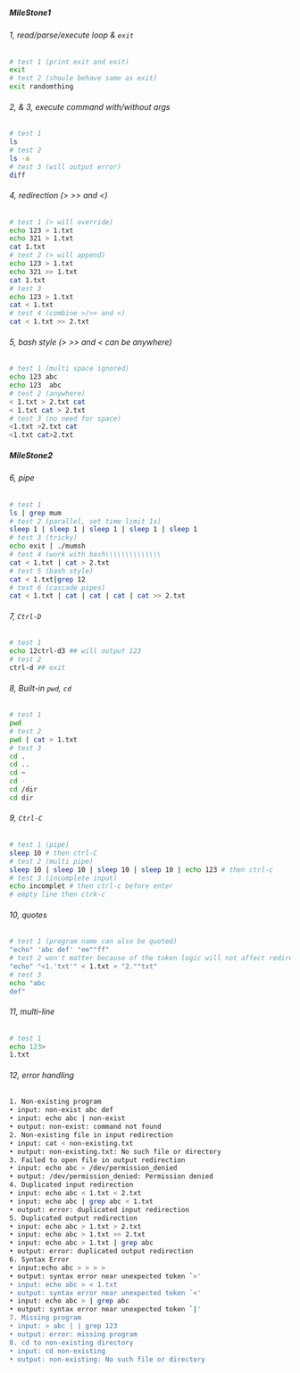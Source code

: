 ##### MileStone1

###### 1, read/parse/execute loop & `exit`

```bash
# test 1 (print exit and exit)
exit
# test 2 (shoule behave same as exit)
exit randomthing
```

###### 2, & 3, execute command with/without args

```bash
# test 1
ls
# test 2
ls -a
# test 3 (will output error)
diff
```

###### 4, redirection (> >> and <)

```bash
# test 1 (> will override)
echo 123 > 1.txt
echo 321 > 1.txt
cat 1.txt
# test 2 (> will append)
echo 123 > 1.txt
echo 321 >> 1.txt
cat 1.txt
# test 3
echo 123 > 1.txt
cat < 1.txt
# test 4 (combine >/>> and <)
cat < 1.txt >> 2.txt
```

###### 5, bash style  (> >> and < can be anywhere)

```bash
# test 1 (multi space ignored)
echo 123 abc
echo 123  abc 
# test 2 (anywhere)
< 1.txt > 2.txt cat
< 1.txt cat > 2.txt
# test 3 (no need for space)
<1.txt >2.txt cat
<1.txt cat>2.txt
```



##### MileStone2

###### 6, pipe

```bash
# test 1
ls | grep mum
# test 2 (parallel, set time limit 1s)
sleep 1 | sleep 1 | sleep 1 | sleep 1 | sleep 1
# test 3 (tricky)
echo exit | ./mumsh
# test 4 (work with bash\\\\\\\\\\\\\\
cat < 1.txt | cat > 2.txt
# test 5 (bash style)
cat < 1.txt|grep 12
# test 6 (cascade pipes)
cat < 1.txt | cat | cat | cat | cat >> 2.txt
```

###### 7, `Ctrl-D`

```bash
# test 1
echo 12ctrl-d3 ## will output 123
# test 2
ctrl-d ## exit 
```

###### 8, Built-in `pwd`, `cd` 

```bash
# test 1
pwd
# test 2
pwd | cat > 1.txt
# test 3
cd .
cd ..
cd ~
cd -
cd /dir
cd dir
```

###### 9, `Ctrl-C`

```bash
# test 1 (pipe)
sleep 10 # then ctrl-C
# test 2 (multi pipe)
sleep 10 | sleep 10 | sleep 10 | sleep 10 | echo 123 # then ctrl-c
# test 3 (incomplete input)
echo incomplet # then ctrl-c before enter
# empty line then ctrk-c

```

###### 10, quotes

```bash
# test 1 (program name can also be quoted)
"echo" 'abc def' "ee""ff"
# test 2 won't matter because of the token logic will not affect redirections
"echo" "<1.'txt'" < 1.txt > "2.""txt"
# test 3 
echo "abc
def"
```

###### 11, multi-line

```bash
# test 1
echo 123>
1.txt
```

###### 12, error handling

```bash
1. Non-existing program
• input: non-exist abc def
• input: echo abc | non-exist
• output: non-exist: command not found
2. Non-existing file in input redirection 
• input: cat < non-existing.txt
• output: non-existing.txt: No such file or directory 
3. Failed to open file in output redirection
• input: echo abc > /dev/permission_denied
• output: /dev/permission_denied: Permission denied
4. Duplicated input redirection
• input: echo abc < 1.txt < 2.txt
• input: echo abc | grep abc < 1.txt
• output: error: duplicated input redirection
5. Duplicated output redirection
• input: echo abc > 1.txt > 2.txt
• input: echo abc > 1.txt >> 2.txt
• input: echo abc > 1.txt | grep abc
• output: error: duplicated output redirection
6. Syntax Error
• input:echo abc > > > >
• output: syntax error near unexpected token `>' 
• input: echo abc > < 1.txt
• output: syntax error near unexpected token `<' 
• input: echo abc > | grep abc
• output: syntax error near unexpected token `|'
7. Missing program
• input: > abc | | grep 123
• output: error: missing program 
8. cd to non-existing directory
• input: cd non-existing
• output: non-existing: No such file or directory
```





















